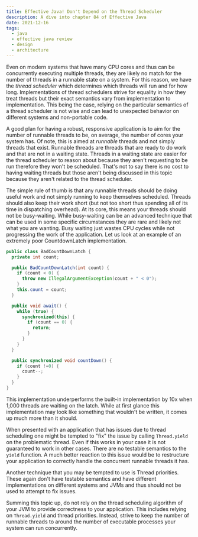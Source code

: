 ```yaml
---
title: Effective Java! Don't Depend on the Thread Scheduler
description: A dive into chapter 84 of Effective Java
date: 2021-12-16
tags:
  - java
  - effective java review
  - design
  - architecture
---
```


Even on modern systems that have many CPU cores and thus can be concurrently executing multiple threads, they are likely no match for the number of threads in a runnable state on a system. For this reason, we have the _thread scheduler_ which determines which threads will run and for how long. Implementations of thread schedulers strive for equality in how they treat threads but their exact semantics vary from implementation to implementation. This being the case, relying on the particular semantics of a thread scheduler is not wise and can lead to unexpected behavior on different systems and non-portable code. 

A good plan for having a robust, responsive application is to aim for the number of runnable threads to be, on average, the number of cores your system has. Of note, this is aimed at _runnable_ threads and not simply threads that exist. Runnable threads are threads that are ready to do work and that are not in a waiting state. Threads in a waiting state are easier for the thread scheduler to reason about because they aren't requesting to be run therefore they won't be scheduled. That's not to say there is no cost to having waiting threads but those aren't being discussed in this topic because they aren't related to the thread scheduler. 

The simple rule of thumb is that any runnable threads should be doing useful work and not simply running to keep themselves scheduled. Threads should also keep their work short (but not too short thus spending all of its time in dispatching overhead). At its core, this means your threads should not be busy-waiting. While busy-waiting can be an advanced technique that can be used in some specific circumstances they are rare and likely not what you are wanting. Busy waiting just wastes CPU cycles while not progressing the work of the application. Let us look at an example of an extremely poor CountdownLatch implementation. 

```java
public class BadCountDownLatch {
  private int count;

  public BadCountDownLatch(int count) {
    if (count < 0) {
      throw new IllegalArgumentException(count + " < 0");
    }
    this.count = count;
  }

  public void await() {
    while (true) {
      synchronized(this) {
        if (count == 0) {
          return;
        }
      }
    }
  }

  public synchronized void countDown() {
    if (count !=0) {
      count--;
    }
  }
}
```

This implementation underperforms the built-in implementation by 10x when 1,000 threads are waiting on the latch. While at first glance this implementation may look like something that wouldn't be written, it comes up much more than it should.

When presented with an application that has issues due to thread scheduling one might be tempted to "fix" the issue by calling `Thread.yield` on the problematic thread. Even if this works in your case it is not guaranteed to work in other cases. There are no testable semantics to the `yield` function. A much better reaction to this issue would be to restructure your application to correctly handle the concurrent runnable threads it has.

Another technique that you may be tempted to use is Thread priorities. These again don't have testable semantics and have different implementations on different systems and JVMs and thus should not be used to attempt to fix issues.

Summing this topic up, do not rely on the thread scheduling algorithm of your JVM to provide correctness to your application. This includes relying on `Thread.yield` and thread priorities. Instead, strive to keep the number of runnable threads to around the number of executable processes your system can run concurrently.